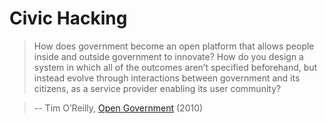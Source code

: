 # Civic Hacking

> How does government become an open platform that allows people inside and outside government to innovate? How do you design a system in which all of the outcomes aren’t specified beforehand, but instead evolve through interactions between government and its citizens, as a service provider enabling its user community?

> -- Tim O’Reilly, [Open Government](http://chimera.labs.oreilly.com/books/1234000000774/ch02.html) (2010)